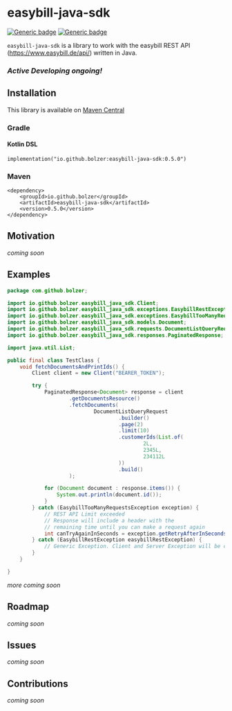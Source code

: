 # easybill-java-sdk
[![Generic badge](https://img.shields.io/badge/Version-0.5.0-important.svg)]()
[![Generic badge](https://img.shields.io/badge/JDK-17-important.svg)]()


`easybill-java-sdk` is a library to work with the easybill REST API (https://www.easybill.de/api/) written in Java.

### *Active Developing ongoing!*

## Installation
This library is available on [Maven Central](https://central.sonatype.com/artifact/io.github.bolzer/easybill-java-sdk)

### Gradle

#### Kotlin DSL 
```
implementation("io.github.bolzer:easybill-java-sdk:0.5.0")
```

### Maven
```
<dependency>
    <groupId>io.github.bolzer</groupId>
    <artifactId>easybill-java-sdk</artifactId>
    <version>0.5.0</version>
</dependency>
```

## Motivation
*coming soon*

## Examples
```java
package com.github.bolzer;

import io.github.bolzer.easybill_java_sdk.Client;
import io.github.bolzer.easybill_java_sdk.exceptions.EasybillRestException;
import io.github.bolzer.easybill_java_sdk.exceptions.EasybillTooManyRequestsException;
import io.github.bolzer.easybill_java_sdk.models.Document;
import io.github.bolzer.easybill_java_sdk.requests.DocumentListQueryRequest;
import io.github.bolzer.easybill_java_sdk.responses.PaginatedResponse;

import java.util.List;

public final class TestClass {
    void fetchDocumentsAndPrintIds() {
        Client client = new Client("BEARER_TOKEN");

        try {
            PaginatedResponse<Document> response = client
                    .getDocumentsResource()
                    .fetchDocuments(
                            DocumentListQueryRequest
                                    .builder()
                                    .page(2)
                                    .limit(10)
                                    .customerIds(List.of(
                                            2L,
                                            2345L,
                                            234112L
                                    ))
                                    .build()
                    );

            for (Document document : response.items()) {
                System.out.println(document.id());
            }
        } catch (EasybillTooManyRequestsException exception) {
            // REST API Limit exceeded
            // Response will include a header with the 
            // remaining time until you can make a request again
            int canTryAgainInSeconds = exception.getRetryAfterInSeconds();
        } catch (EasybillRestException easybillRestException) {
            // Generic Exception. Client and Server Exception will be caught.
        }
    }

}
```


*more coming soon* 

## Roadmap
*coming soon*

## Issues
*coming soon* 

## Contributions
*coming soon* 